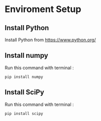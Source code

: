 # Enviroment Setup
## Install Python
Install Python from https://www.python.org/
## Install numpy
Run this command with terminal : 
```
pip install numpy
```
## Install SciPy
Run this command with terminal : 
```
pip install scipy
```
